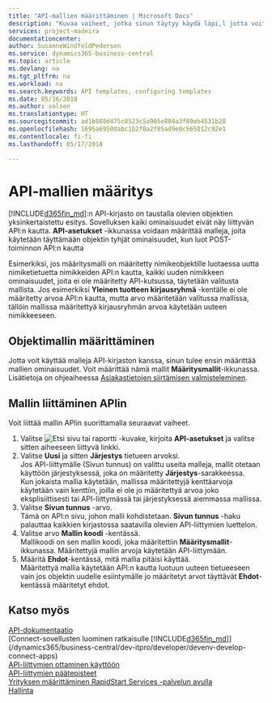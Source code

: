 ```yaml
---
title: "API-mallien määrittäminen | Microsoft Docs"
description: "Kuvaa vaiheet, jotka sinun täytyy käydä läpi,l jotta voit määrittää Dynamics 365 Business Centralin API-malleja."
services: project-madeira
documentationcenter: 
author: SusanneWindfeldPedersen
ms.service: dynamics365-business-central
ms.topic: article
ms.devlang: na
ms.tgt_pltfrm: na
ms.workload: na
ms.search.keywords: API templates, configuring templates
ms.date: 05/16/2018
ms.author: solsen
ms.translationtype: HT
ms.sourcegitcommit: ad1b888d475c0523c5a905e804a3f89ab4531b28
ms.openlocfilehash: 1695a6950dabc1b2f0a2f85ad9e0c565012c92e1
ms.contentlocale: fi-fi
ms.lasthandoff: 05/17/2018

---
```


# <a name="configuring-api-templates"></a>API-mallien määritys
[!INCLUDE[d365fin_md](includes/d365fin_md.md)]:n API-kirjasto on taustalla olevien objektien yksinkertaistettu esitys. Sovelluksen kaiki ominaisuudet eivät näy liittyvän API:n kautta. **API-asetukset** -ikkunassa voidaan määrittää malleja, joita käytetään täyttämään objektin tyhjät ominaisuudet, kun luot POST-toiminnon API:n kautta 

Esimerkiksi, jos määritysmalli on määritetty nimikeobjektille luotaessa uutta nimiketietuetta nimikkeiden API:n kautta, kaikki uuden nimikkeen ominaisuudet, joita ei ole määritetty API-kutsussa, täytetään valitusta mallista. Jos esimerkiksi **Yleinen tuotteen kirjausryhmä** -kentälle ei ole määritetty arvoa API:n kautta, mutta arvo määritetään valitussa mallissa, tällöin mallissa määritettyä kirjausryhmän arvoa käytetään uuteen nimikkeeseen. 

## <a name="setting-up-the-entity-template"></a>Objektimallin määrittäminen
Jotta voit käyttää malleja API-kirjaston kanssa, sinun tulee ensin määrittää mallien ominaisuudet. Voit määrittää nämä mallit **Määritysmallit**-ikkunassa. Lisätietoja on ohjeaiheessa [Asiakastietojen siirtämisen valmisteleminen](admin-use-templates-to-prepare-customer-data-for-migration.md). 

## <a name="assign-the-template-to-an-api"></a>Mallin liittäminen APIin

Voit liittää mallin APIin suorittamalla seuraavat vaiheet.

1. Valitse ![Etsi sivu tai raportti](media/ui-search/search_small.png "Etsi sivu tai raportti -kuvake") -kuvake, kirjoita **API-asetukset** ja valitse sitten aiheeseen liittyvä linkki.
2. Valitse **Uusi** ja sitten **Järjestys** tietueen arvoksi.  
Jos API-liittymälle (Sivun tunnus) on valittu useita malleja, mallit otetaan käyttöön järjestyksessä, joka on määritetty **Järjestys**-sarakkeessa.   
Kun jokaista mallia käytetään, mallissa määritettyjä kenttäarvoja käytetään vain kenttiin, joilla ei ole jo määritettyä arvoa joko eksplisiittisesti tai API-liittymässä tai järjestyksessä aiemmassa mallissa. 
3. Valitse **Sivun tunnus** -arvo.  
Tämä on API:n sivu, johon malli kohdistetaan. **Sivun tunnus** -haku palauttaa kaikkien kirjastossa saatavilla olevien API-liittymien luettelon.
4. Valitse arvo **Mallin koodi** -kentässä.  
Mallikoodi on sen mallin koodi, joka määritettiin **Määritysmallit**-ikkunassa. Määritettyjä mallin arvoja käytetään API-liittymään. 
5. Määritä **Ehdot**-kentässä, mitä mallia pitäisi käyttää.  
Määritettyä mallia käytetään API:n kautta luotuun uuteen tietueeseen vain jos objektin uudelle esiintymälle jo määritetyt arvot täyttävät **Ehdot**-kentässä määritetyt ehdot.

## <a name="see-also"></a>Katso myös
[API-dokumentaatio](/dynamics-nav/fin-graph)  
[Connect-sovellusten luominen ratkaisulle [!INCLUDE[d365fin_md](includes/d365fin_md.md)]](/dynamics365/business-central/dev-itpro/developer/devenv-develop-connect-apps)  
[API-liittymien ottaminen käyttöön](/dynamics-nav/enabling-apis-for-dynamics-nav)  
[API-liittymien päätepisteet](/dynamics-nav/endpoints-apis-for-dynamics)  
[Yrityksen määrittäminen RapidStart Services -palvelun avulla](admin-set-up-a-company-with-rapidstart.md)  
[Hallinta](admin-setup-and-administration.md)
